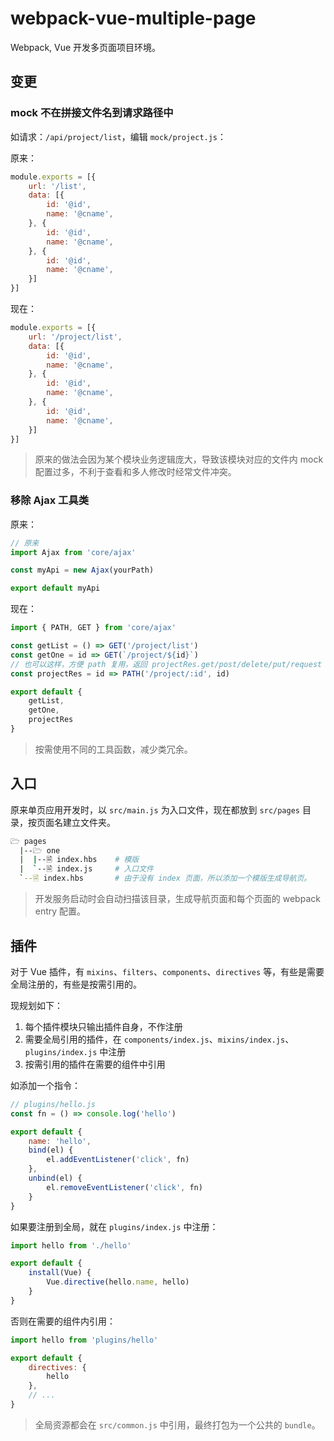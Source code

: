 # webpack-vue-multiple-page
Webpack, Vue 开发多页面项目环境。

## 变更

### mock 不在拼接文件名到请求路径中

如请求：`/api/project/list`，编辑 `mock/project.js`：

原来：

```js
module.exports = [{
    url: '/list',
    data: [{
        id: '@id',
        name: '@cname',
    }, {
        id: '@id',
        name: '@cname',
    }, {
        id: '@id',
        name: '@cname',
    }]
}]
```

现在：

```js
module.exports = [{
    url: '/project/list',
    data: [{
        id: '@id',
        name: '@cname',
    }, {
        id: '@id',
        name: '@cname',
    }, {
        id: '@id',
        name: '@cname',
    }]
}]
```

> 原来的做法会因为某个模块业务逻辑庞大，导致该模块对应的文件内 mock 配置过多，不利于查看和多人修改时经常文件冲突。

### 移除 Ajax 工具类

原来：

```js
// 原来
import Ajax from 'core/ajax'

const myApi = new Ajax(yourPath)

export default myApi
```

现在：

```js
import { PATH, GET } from 'core/ajax'

const getList = () => GET('/project/list')
const getOne = id => GET(`/project/${id}`)
// 也可以这样，方便 path 复用，返回 projectRes.get/post/delete/put/request
const projectRes = id => PATH('/project/:id', id)

export default {
    getList,
    getOne,
    projectRes
}
```

> 按需使用不同的工具函数，减少类冗余。

## 入口

原来单页应用开发时，以 `src/main.js` 为入口文件，现在都放到 `src/pages` 目录，按页面名建立文件夹。

```bash
🗁 pages
  |--🗁 one
  |  |--🗎 index.hbs    # 模版
  |  `--🗎 index.js     # 入口文件
  `--🗎 index.hbs       # 由于没有 index 页面，所以添加一个模版生成导航页。
```

> 开发服务启动时会自动扫描该目录，生成导航页面和每个页面的 webpack entry 配置。

## 插件

对于 Vue 插件，有 `mixins`、`filters`、`components`、`directives` 等，有些是需要全局注册的，有些是按需引用的。

现规划如下：

1. 每个插件模块只输出插件自身，不作注册
2. 需要全局引用的插件，在 `components/index.js`、`mixins/index.js`、`plugins/index.js` 中注册
3. 按需引用的插件在需要的组件中引用

如添加一个指令：

```js
// plugins/hello.js
const fn = () => console.log('hello')

export default {
    name: 'hello',
    bind(el) {
        el.addEventListener('click', fn)
    },
    unbind(el) {
        el.removeEventListener('click', fn)
    }
}
```

如果要注册到全局，就在 `plugins/index.js` 中注册：

```js
import hello from './hello'

export default {
    install(Vue) {
        Vue.directive(hello.name, hello)
    }
}
```

否则在需要的组件内引用：

```js
import hello from 'plugins/hello'

export default {
    directives: {
        hello
    },
    // ...
}
```

> 全局资源都会在 `src/common.js` 中引用，最终打包为一个公共的 `bundle`。
